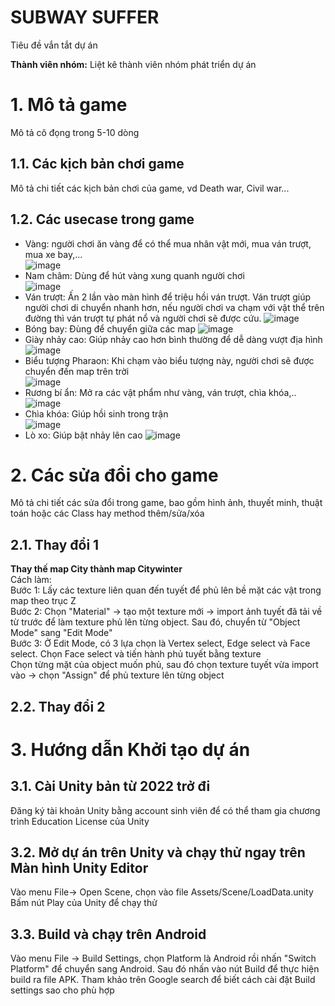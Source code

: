 
# SUBWAY SUFFER 

Tiêu đề vắn tắt dự án

**Thành viên nhóm:**
Liệt kê thành viên nhóm phát triển dự án
# 1. Mô tả game
Mô tả cô đọng trong 5-10 dòng

## 1.1. Các kịch bản chơi game
Mô tả chi tiết các kịch bản chơi của game, vd Death war,  Civil war...

## 1.2. Các usecase trong game
- Vàng: người chơi ăn vàng để có thể mua nhân vật mới, mua ván trượt, mua xe bay,...  
![image](https://github.com/QuanHP/se7.1/assets/148623697/9b503683-f93f-4baa-b133-eea57d0899c7)
- Nam châm: Dùng để hút vàng xung quanh người chơi  
![image](https://github.com/QuanHP/se7.1/assets/148623697/0328a08a-57b3-4d1e-9b2b-5268a2fadb08)
- Ván trượt: Ấn 2 lần vào màn hình để triệu hồi ván trượt. Ván trượt giúp người chơi di chuyển nhanh hơn, nếu người chơi va chạm với vật thể trên đường thì ván trượt tự phát nổ và người chơi sẽ được cứu.
![image](https://github.com/QuanHP/se7.1/assets/148623697/74eae87c-7c45-4082-a00f-5916a5c870fd)
- Bóng bay: Đùng để chuyển giữa các map
![image](https://github.com/QuanHP/se7.1/assets/148623697/6426e6ab-fa91-40e1-be18-036f26912748)
- Giày nhảy cao: Giúp nhảy cao hơn bình thường để dễ dàng vượt địa hình
![image](https://github.com/QuanHP/se7.1/assets/148623697/7e3ede39-6ae9-405c-8bc1-fde850d7f5b7)
- Biểu tượng Pharaon: Khi chạm vào biểu tượng này, người chơi sẽ được chuyển đến map trên trời  
![image](https://github.com/QuanHP/se7.1/assets/148623697/3aba62a3-6134-4bd8-9e20-374b86458c7a)
- Rương bí ẩn: Mở ra các vật phẩm như vàng, ván trượt, chìa khóa,..
![image](https://github.com/QuanHP/se7.1/assets/148623697/cb888a10-d39a-4d56-908e-49bca41eb848)
- Chìa khóa: Giúp hồi sinh trong trận  
![image](https://github.com/QuanHP/se7.1/assets/148623697/9ecd2077-338c-4a08-8d5c-86205c7c14df)
- Lò xo: Giúp bật nhảy lên cao
![image](https://github.com/QuanHP/se7.1/assets/148623697/16d1bd9b-4d5e-4eff-9b3e-b4eeedefae35)



# 2. Các sửa đổi cho game
Mô tả chi tiết các sửa đổi trong game, bao gồm hình ảnh, thuyết minh, thuật toán hoặc các Class hay method thêm/sửa/xóa
## 2.1. Thay đổi 1
__Thay thế map City thành map Citywinter__  
Cách làm:  
Bước 1: Lấy các texture liên quan đến tuyết để phủ lên bề mặt các vật trong map theo trục Z  
Bước 2: Chọn "Material" -> tạo một texture mới -> import ảnh tuyết đã tải về từ trước để làm texture phủ lên từng object. Sau đó, chuyển từ "Object Mode" sang "Edit Mode"  
Bước 3: Ở Edit Mode, có 3 lựa chọn là Vertex select, Edge select và Face select. Chọn Face select và tiến hành phủ tuyết bằng texture  
Chọn từng mặt của object muốn phủ, sau đó chọn texture tuyết vừa import vào -> chọn "Assign" để phủ texture lên từng object  
## 2.2. Thay đổi 2

# 3. Hướng dẫn Khởi tạo dự án
## 3.1. Cài Unity bản từ 2022 trở đi
Đăng ký tài khoản Unity bằng account sinh viên để có thể tham gia chương trình Education License của Unity

## 3.2. Mở dự án trên Unity và chạy thử ngay trên Màn hình Unity Editor
Vào menu File-> Open Scene, chọn vào file Assets/Scene/LoadData.unity
Bấm nút Play của Unity để chạy thử

## 3.3. Build và chạy trên Android

Vào menu File -> Build Settings, chọn Platform là Android rồi nhấn "Switch Platform" để chuyển sang Android. Sau đó nhấn vào nút Build để thực hiện build ra file APK. Tham khảo trên Google search để biết cách cài đặt Build settings sao cho phù hợp
